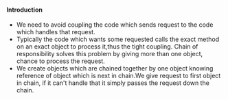 #### Introduction
* We need to avoid coupling the code which sends request to the code which handles that request.
* Typically the code which wants some requested calls the exact method on an exact object to process it,thus the tight coupling. Chain of responsibility solves this problem by giving more than one object, chance to process the request.
* We create objects which are chained together by one object knowing reference of object which is next in chain.We give request to first object in chain, if it can't handle that it simply passes the request down the chain.